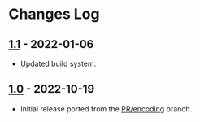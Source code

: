 # Changes Log

## [1.1] - 2022-01-06

* Updated build system.

## [1.0] - 2022-10-19

* Initial release ported from the [PR/encoding](https://github.com/jgmdev/lite-xl/tree/PR/encoding) branch.


[1.1]: https://github.com/jgmdev/lite-xl-encoding/releases/tag/v1.1
[1.0]: https://github.com/jgmdev/lite-xl-encoding/releases/tag/v1.0
